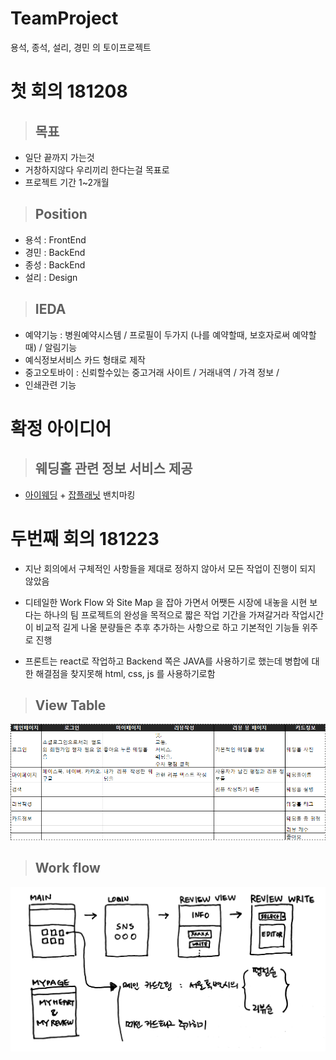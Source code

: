 # TeamProject
용석, 종석, 설리, 경민 의 토이프로젝트

# 첫 회의 181208

>## 목표

* 일단 끝까지 가는것
* 거창하지않다 우리끼리 한다는걸 목표로
* 프로젝트 기간 1~2개월


>## Position

* 용석 : FrontEnd
* 경민 : BackEnd
* 종성 : BackEnd
* 설리 : Design

>## IEDA

* 예약기능 : 병원예약시스템  / 프로필이 두가지 (나를 예약할때, 보호자로써 예약할때) / 알림기능
* 예식정보서비스 카드 형태로 제작
* 중고오토바이 : 신뢰할수있는 중고거래 사이트 / 거래내역 / 가격 정보 / 
* 인쇄관련 기능


# 확정 아이디어

>## 웨딩홀 관련 정보 서비스 제공

* [아이웨딩](https://www.ifamily.co.kr/iwedding) + [잡플래닛](https://www.jobplanet.co.kr/welcome/index) 밴치마킹


# 두번째 회의 181223

* 지난 회의에서 구체적인 사항들을 제대로 정하지 않아서 모든 작업이 진행이 되지 않았음

* 디테일한 Work Flow 와 Site Map 을 잡아 가면서 어쨋든 시장에 내놓을 시현 보다는 하나의 팀 프로젝트의 완성을 목적으로 짧은 작업 기간을 가져갈거라 작업시간이 비교적 길게 나올 분량들은 추후 추가하는 사항으로 하고 기본적인 기능들 위주로 진행

* 프론트는 react로 작업하고 Backend 쪽은 JAVA를 사용하기로 했는데 병합에 대한 해결점을 찾지못해 html, css, js 를 사용하기로함

>## View Table
![viewtable](https://github.com/kangyongseok/TeamProject/blob/master/imgaes/view_table.jpg)

>## Work flow
![work flow](https://github.com/kangyongseok/TeamProject/blob/master/imgaes/work_flow.jpg)






